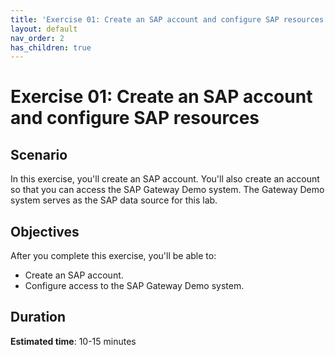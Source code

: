 ```yaml
---
title: 'Exercise 01: Create an SAP account and configure SAP resources'
layout: default
nav_order: 2
has_children: true
---
```


# Exercise 01: Create an SAP account and configure SAP resources

## Scenario
In this exercise, you'll create an SAP account. You'll also create an account so that you can access the SAP Gateway Demo system. The Gateway Demo system serves as the SAP data source for this lab. 

## Objectives
After you complete this exercise, you'll be able to:
- Create an SAP account.
- Configure access to the SAP Gateway Demo system.

## Duration

**Estimated time**: 10-15 minutes
